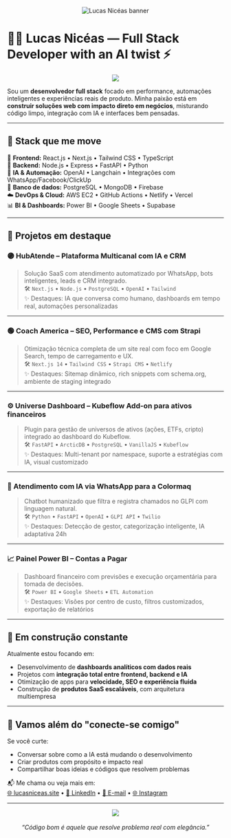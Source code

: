 <p align="center">
  <img src="https://raw.githubusercontent.com/SEU_USUARIO/REPO/main/readme-banner.png" alt="Lucas Nicéas banner"/>
</p>

# 👨‍💻 Lucas Nicéas — Full Stack Developer with an AI twist ⚡️

<p align="center">
  <img src="https://github-readme-stats.vercel.app/api/top-langs/?username=lucasniceas&layout=compact&langs_count=6&theme=tokyonight" />
</p>

Sou um **desenvolvedor full stack** focado em performance, automações inteligentes e experiências reais de produto. Minha paixão está em **construir soluções web com impacto direto em negócios**, misturando código limpo, integração com IA e interfaces bem pensadas.

---

## 🚀 Stack que me move

<div align="left">

🎯 **Frontend:** React.js • Next.js • Tailwind CSS • TypeScript  
🔧 **Backend:** Node.js • Express • FastAPI • Python  
🧠 **IA & Automação:** OpenAI • Langchain • Integrações com WhatsApp/Facebook/ClickUp  
💾 **Banco de dados:** PostgreSQL • MongoDB • Firebase  
☁️ **DevOps & Cloud:** AWS EC2 • GitHub Actions • Netlify • Vercel  
📊 **BI & Dashboards:** Power BI • Google Sheets • Supabase

</div>

---

## 🧩 Projetos em destaque

### 🟣 HubAtende – Plataforma Multicanal com IA e CRM
> Solução SaaS com atendimento automatizado por WhatsApp, bots inteligentes, leads e CRM integrado.  
🛠️ `Next.js` • `Node.js` • `PostgreSQL` • `OpenAI` • `Tailwind`  
✨ Destaques: IA que conversa como humano, dashboards em tempo real, automações personalizadas

---

### 🟢 Coach America – SEO, Performance e CMS com Strapi
> Otimização técnica completa de um site real com foco em Google Search, tempo de carregamento e UX.  
🛠️ `Next.js 14` • `Tailwind CSS` • `Strapi CMS` • `Netlify`  
✨ Destaques: Sitemap dinâmico, rich snippets com schema.org, ambiente de staging integrado

---

### ⚙️ Universe Dashboard – Kubeflow Add-on para ativos financeiros
> Plugin para gestão de universos de ativos (ações, ETFs, cripto) integrado ao dashboard do Kubeflow.  
🛠️ `FastAPI` • `ArcticDB` • `PostgreSQL` • `VanillaJS` • `Kubeflow`  
✨ Destaques: Multi-tenant por namespace, suporte a estratégias com IA, visual customizado

---

### 🧠 Atendimento com IA via WhatsApp para a Colormaq
> Chatbot humanizado que filtra e registra chamados no GLPI com linguagem natural.  
🛠️ `Python` • `FastAPI` • `OpenAI` • `GLPI API` • `Twilio`  
✨ Destaques: Detecção de gestor, categorização inteligente, IA adaptativa 24h

---

### 📈 Painel Power BI – Contas a Pagar
> Dashboard financeiro com previsões e execução orçamentária para tomada de decisões.  
🛠️ `Power BI` • `Google Sheets` • `ETL Automation`  
✨ Destaques: Visões por centro de custo, filtros customizados, exportação de relatórios

---

## 🎯 Em construção constante

Atualmente estou focando em:
- Desenvolvimento de **dashboards analíticos com dados reais**
- Projetos com **integração total entre frontend, backend e IA**
- Otimização de apps para **velocidade, SEO e experiência fluida**
- Construção de **produtos SaaS escaláveis**, com arquitetura multiempresa

---

## 🤝 Vamos além do "conecte-se comigo"

Se você curte:
- Conversar sobre como a IA está mudando o desenvolvimento
- Criar produtos com propósito e impacto real
- Compartilhar boas ideias e códigos que resolvem problemas

📬 Me chama ou veja mais em:  
[🌐 lucasniceas.site](https://www.lucasniceas.site) • [💼 LinkedIn](https://www.linkedin.com/in/lucasniceas/) • [📩 E-mail](mailto:lucassniceaspt@hotmail.com) • [🌐 Instagram](https://www.instagram.com/lucasniceas_/)

---

<p align="center">
  <img src="https://github-readme-streak-stats.herokuapp.com/?user=lucasniceas&theme=tokyonight&hide_border=true" />
  <br/><br/>
  <i>“Código bom é aquele que resolve problema real com elegância.”</i>
</p>


